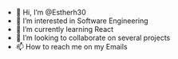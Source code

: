 - 👋 Hi, I’m @Estherh30
- 👀 I’m interested in Software Engineering
- 🌱 I’m currently learning React
- 💞️ I’m looking to collaborate on several projects
- 📫 How to reach me on my Emails

<!---
Estherh30/Estherh30 is a ✨ special ✨ repository because its `README.md` (this file) appears on your GitHub profile.
You can click the Preview link to take a look at your changes.
--->
